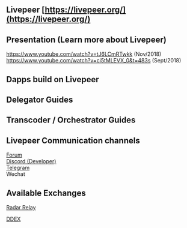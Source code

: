 ## Livepeer [https://livepeer.org/](https://livepeer.org/)

## Presentation (Learn more about Livepeer)
https://www.youtube.com/watch?v=tJ6LCmRTwkk  (Nov/2018)  
https://www.youtube.com/watch?v=ci5tMLEVX_0&t=483s (Sept/2018)  

## Dapps build on Livepeer

## Delegator Guides

## Transcoder / Orchestrator Guides

## Livepeer Communication channels
[Forum](https://forum.livepeer.org/)  
[Discord (Developer)](https://discord.gg/wwSzGU)  
[Telegram](https://t.me/livepeerorg)  
Wechat  

## Available Exchanges
[Radar Relay](https://app.radarrelay.com/LPT/WETH)

[DDEX](https://ddex.io/trade/LPT-WETH)

